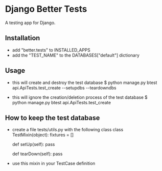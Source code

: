 # Django Better Tests

A testing app for Django.

## Installation

* add "better.tests" to INSTALLED_APPS
* add the "TEST_NAME" to the DATABASES["default"] dictionary

## Usage
* this will create and destroy the test database
$ python manage.py btest api.ApiTests.test_create --setupdbs --teardowndbs

* this will ignore the creation/deletion process of the test database
$ python manage.py btest api.ApiTests.test_create

## How to keep the test database
* create a file tests/utils.py with the following class
class TestMixin(object):
    fixtures = []
    
    def setUp(self):
        pass
    
    def tearDown(self):
        pass

* use this mixin in your TestCase definition

